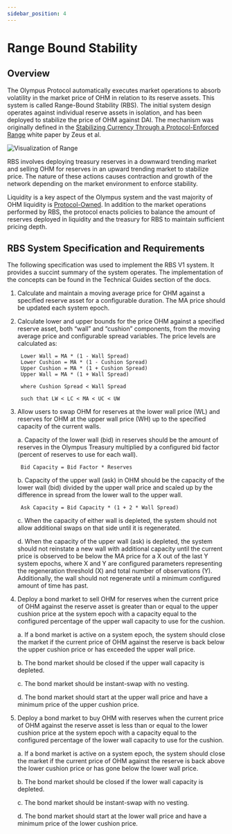 ```yaml
---
sidebar_position: 4
---
```


# Range Bound Stability

## Overview

The Olympus Protocol automatically executes market operations to absorb volatility in the market price of OHM in relation to its reserve assets. This system is called Range-Bound Stability (RBS). The initial system design operates against individual reserve assets in isolation, and has been deployed to stabilize the price of OHM against DAI. The mechanism was originally defined in the [Stabilizing Currency Through a Protocol-Enforced Range](https://docs.google.com/document/u/2/d/e/2PACX-1vSIufbgAxAAtZkITd_s57o5AmyhAnk6iYbLYvN-ATL59hQ5nC2t2BTPvA8X9DYzFa-i3PRw9ARrAS9E/pub) white paper by Zeus et al.

![Visualization of Range](/gitbook/assets/range-denoted.png)

RBS involves deploying treasury reserves in a downward trending market and selling OHM for reserves in an upward trending market to stabilize price. The nature of these actions causes contraction and growth of the network depending on the market environment to enforce stability.

Liquidity is a key aspect of the Olympus system and the vast majority of OHM liquidity is [Protocol-Owned](./pol). In addition to the market operations performed by RBS, the protocol enacts policies to balance the amount of reserves deployed in liquidity and the treasury for RBS to maintain sufficient pricing depth.

## RBS System Specification and Requirements

The following specification was used to implement the RBS V1 system. It provides a succint summary of the system operates. The implementation of the concepts can be found in the Technical Guides section of the docs.

1. Calculate and maintain a moving average price for OHM against a specified reserve asset for a configurable duration. The MA price should be updated each system epoch.
2. Calculate lower and upper bounds for the price OHM against a specified reserve asset, both “wall” and “cushion” components, from the moving average price and configurable spread variables. The price levels are calculated as:

        Lower Wall = MA * (1 - Wall Spread)
        Lower Cushion = MA * (1 - Cushion Spread)
        Upper Cushion = MA * (1 + Cushion Spread)
        Upper Wall = MA * (1 + Wall Spread)

        where Cushion Spread < Wall Spread
  
        such that LW < LC < MA < UC < UW

3. Allow users to swap OHM for reserves at the lower wall price (WL) and reserves for OHM at the upper wall price (WH) up to the specified capacity of the current walls.

    a. Capacity of the lower wall (bid) in reserves should be the amount of reserves in the Olympus Treasury multiplied by a configured bid factor (percent of reserves to use for each wall).  

        Bid Capacity = Bid Factor * Reserves

    b. Capacity of the upper wall (ask) in OHM should be the capacity of the lower wall (bid) divided by the upper wall price and scaled up by the difference in spread from the lower wall to the upper wall. 

        Ask Capacity = Bid Capacity * (1 + 2 * Wall Spread)

    c. When the capacity of either wall is depleted, the system should not allow additional swaps on that side until it is regenerated.

    d. When the capacity of the upper wall (ask) is depleted, the system should not reinstate a new wall with additional capacity until the current price is observed to be below the MA price for a X out of the last Y system epochs, where X and Y are configured parameters representing the regeneration threshold (X) and total number of observations (Y). Additionally, the wall should not regenerate until a minimum configured amount of time has past.

4. Deploy a bond market to sell OHM for reserves when the current price of OHM against the reserve asset is greater than or equal to the upper cushion price at the system epoch with a capacity equal to the configured percentage of the upper wall capacity to use for the cushion.

    a. If a bond market is active on a system epoch, the system should close the market if the current price of OHM against the reserve is back below the upper cushion price or has exceeded the upper wall price.

    b. The bond market should be closed if the upper wall capacity is depleted.

    c. The bond market should be instant-swap with no vesting.

    d. The bond market should start at the upper wall price and have a minimum price of the upper cushion price.

5. Deploy a bond market to buy OHM with reserves when the current price of OHM against the reserve asset is less than or equal to the lower cushion price at the system epoch with a capacity equal to the configured percentage of the lower wall capacity to use for the cushion.

    a. If a bond market is active on a system epoch, the system should close the market if the current price of OHM against the reserve is back above the lower cushion price or has gone below the lower wall price.

    b. The bond market should be closed if the lower wall capacity is depleted.

    c. The bond market should be instant-swap with no vesting.

    d. The bond market should start at the lower wall price and have a minimum price of the lower cushion price.
